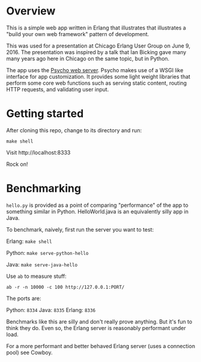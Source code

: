 # Overview

This is a simple web app written in Erlang that illustrates that
illustrates a "build your own web framework" pattern of development.

This was used for a presentation at Chicago Erlang User Group on June
9, 2016. The presentation was inspired by a talk that Ian Bicking gave
many many years ago here in Chicago on the same topic, but in Python.

The app uses the <a href="https://github.com/gar1t/psycho">Psycho web
server</a>. Psycho makes use of a WSGI like interface for app
customization. It provides some light weight libraries that perform
some core web functions such as serving static content, routing HTTP
requests, and validating user input.

# Getting started

After cloning this repo, change to its directory and run:

```
make shell
```

Visit http://localhost:8333

Rock on!

# Benchmarking

`hello.py` is provided as a point of comparing "performance" of the
app to something similar in Python. HelloWorld.java is an equivalently
silly app in Java.

To benchmark, naively, first run the server you want to test:

Erlang: `make shell`

Python: `make serve-python-hello`

Java: `make serve-java-hello`

Use `ab` to measure stuff:

```
ab -r -n 10000 -c 100 http://127.0.0.1:PORT/
```

The ports are:

Python: `8334`
Java: `8335`
Erlang: `8336`

Benchmarks like this are silly and don't really prove anything. But
it's fun to think they do. Even so, the Erlang server is reasonably
performant under load.

For a more performant and better behaved Erlang server (uses a
connection pool) see Cowboy.
